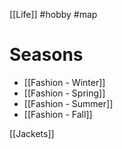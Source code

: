 [[Life]]
#hobby #map 


# Seasons
- [[Fashion - Winter]]
- [[Fashion - Spring]]
- [[Fashion - Summer]]
- [[Fashion - Fall]]

[[Jackets]]

